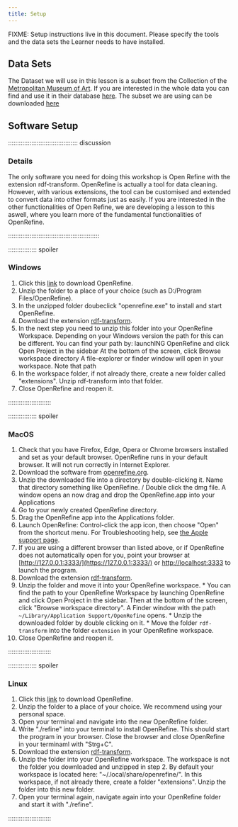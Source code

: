```yaml
---
title: Setup
---
```


FIXME: Setup instructions live in this document. Please specify the tools and
the data sets the Learner needs to have installed.

## Data Sets

The Dataset we will use in this lesson is a subset from the Collection of the [Metropolitan Museum of Art](https://www.metmuseum.org/de). If you are interested in the whole data you can find and use it in their database [here](https://www.metmuseum.org/de/art/collection). The subset we are using can be downloaded [here]()

## Software Setup

::::::::::::::::::::::::::::::::::::::: discussion

### Details

The only software you need for doing this workshop is Open Refine with the extension rdf-transform. OpenRefine is actually a tool for data cleaning. However, with various extensions, the tool can be customised and extended to convert data into other formats just as easily. If you are interested in the other functionalities of Open Refine, we are developing a lesson to this aswell, where you learn more of the fundamental functionalities of OpenRefine. 

:::::::::::::::::::::::::::::::::::::::::::::::::::

:::::::::::::::: spoiler

### Windows

1. Click this [link](https://openrefine.org/post_download?version=3.9-beta1&platform=linux) to download OpenRefine. 
2. Unzip the folder to a place of your choice (such as D:/Program Files/OpenRefine).
3. In the unzipped folder doubeclick "openrefine.exe" to install and start OpenRefine. 
4. Download the extension [rdf-transform](https://github.com/AtesComp/rdf-transform/releases/download/v2.2.4/rdf-transform-2.2.4.zip).
5. In the next step you need to unzip this folder into your OpenRefine Workspace. Depending on your Windows version the path for this can be different. You can find your path by: 
launchING OpenRefine and click Open Project in the sidebar
At the bottom of the screen, click Browse workspace directory
A file-explorer or finder window will open in your workspace. Note that path
6. In the workspace folder, if not already there, create a new folder called "extensions". Unzip rdf-transform into that folder.
7. Close OpenRefine and reopen it.




::::::::::::::::::::::::

:::::::::::::::: spoiler

### MacOS

 1. Check that you have Firefox, Edge, Opera or Chrome browsers installed and set as your
   default browser. OpenRefine runs in your default browser. It will not run
   correctly in Internet Explorer.
 2. Download the software from [openrefine.org](https://openrefine.org).
 3. Unzip the downloaded file into a directory by double-clicking it. Name
   that directory something like OpenRefine. / Double click the dmg file. A window opens an now drag and drop the OpenRefine.app into your Applications
 4. Go to your newly created OpenRefine directory.
 5. Drag the OpenRefine app into the Applications folder.
 6. Launch OpenRefine: Control-click the app icon, then
   choose "Open" from the shortcut menu. For Troubleshooting help, see
   [the Apple support page](https://support.apple.com/guide/mac-help/open-a-mac-app-from-an-unidentified-developer-mh40616/mac).
 7. If you are using a different browser than listed above, or if OpenRefine does not automatically
   open for you, point your browser at [http://127.0.0.1:3333/](https://127.0.0.1:3333/) or
   [http://localhost:3333](https://localhost:3333) to launch the program.
 8. Download the extension [rdf-transform](https://github.com/AtesComp/rdf-transform/releases/download/v2.2.4/rdf-transform-2.2.4.zip).
 9. Unzip the folder and move it into your OpenRefine workspace. 
        * You can find the path to your OpenRefine Workspace by launching OpenRefine and click Open Project in the sidebar. Then at the bottom of the screen, click "Browse workspace directory". A Finder window with the path `~/Library/Application Support/OpenRefine` opens.
        * Unzip the downloaded folder by double clicking on it.
        * Move the folder `rdf-transform` into the folder `extension` in your OpenRefine workspace.
10. Close OpenRefine and reopen it.

::::::::::::::::::::::::


:::::::::::::::: spoiler

### Linux

1. Click this [link](https://openrefine.org/post_download?version=3.9-beta1&platform=linux) to download OpenRefine. 
2. Unzip the folder to a place of your choice. We recommend using your personal space.
3. Open your terminal and navigate into the new OpenRefine folder.
4. Write "./refine" into your terminal to install OpenRefine. This should start the program in your browser. Close the browser and close OpenRefine in your terminaml with "Strg+C".
5. Download the extension [rdf-transform](https://github.com/AtesComp/rdf-transform/releases/download/v2.2.4/rdf-transform-2.2.4.zip).
6. Unzip the folder into your OpenRefine workspace. The workspace is not the folder you downloaded and unzipped in step 2. By default your workspace is located here: "~/.local/share/openrefine/". In this workspace, if not already there, create a folder "extensions". Unzip the folder into this new folder.
7. Open your terminal again, navigate again into your OpenRefine folder and start it with "./refine".

::::::::::::::::::::::::
